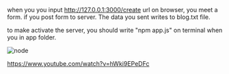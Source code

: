 when you you input http://127.0.0.1:3000/create url on browser, you meet a form. if you post form to server. The data you sent writes to blog.txt file.

to make activate the server, you should write "npm app.js" on terminal when you in app folder.


![node](https://github.com/cnon06/node-basic-app/assets/59291488/567b96ae-2ecc-44db-9dc7-1ea51a87e47a)

https://www.youtube.com/watch?v=hWki9EPeDFc
